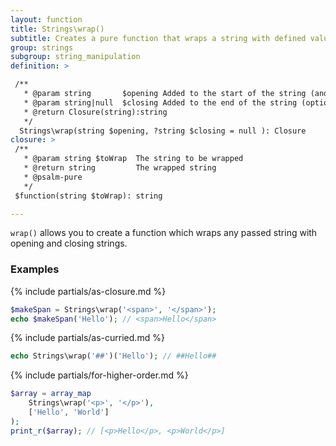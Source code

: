 ```yaml
---
layout: function
title: Strings\wrap()
subtitle: Creates a pure function that wraps a string with defined values.
group: strings
subgroup: string_manipulation
definition: >

 /**
   * @param string       $opening Added to the start of the string (and end, if no $closing supplied)
   * @param string|null  $closing Added to the end of the string (optional)
   * @return Closure(string):string
   */
  Strings\wrap(string $opening, ?string $closing = null ): Closure
closure: >
 /**
   * @param string $toWrap  The string to be wrapped
   * @return string         The wrapped string
   * @psalm-pure
   */ 
 $function(string $toWrap): string

---
```


`wrap()` allows you to create a function which wraps any passed string with opening and closing strings.

### Examples

{% include partials/as-closure.md %}

```php
$makeSpan = Strings\wrap('<span>', '</span>');
echo $makeSpan('Hello'); // <span>Hello</span>
```

{% include partials/as-curried.md %}
    
```php
echo Strings\wrap('##')('Hello'); // ##Hello##
```

{% include partials/for-higher-order.md %}


```php
$array = array_map
    Strings\wrap('<p>', '</p>'), 
    ['Hello', 'World']
);
print_r($array); // [<p>Hello</p>, <p>World</p>]
```